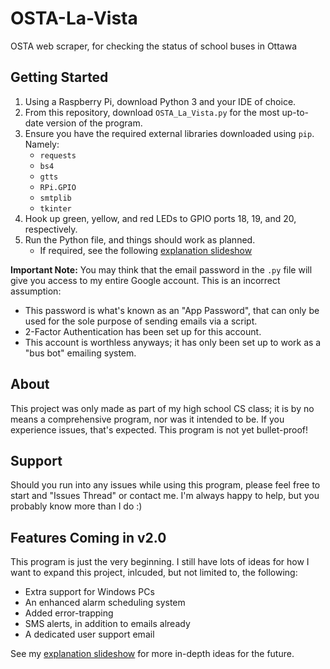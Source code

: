 # OSTA-La-Vista
OSTA web scraper, for checking the status of school buses in Ottawa

## Getting Started
1. Using a Raspberry Pi, download Python 3 and your IDE of choice. 
2. From this repository, download `OSTA_La_Vista.py` for the most up-to-date version of the program.
3. Ensure you have the required external libraries downloaded using `pip`. Namely:
   - `requests`
   - `bs4`
   - `gtts`
   - `RPi.GPIO`
   - `smtplib`
   - `tkinter`
5. Hook up green, yellow, and red LEDs to GPIO ports 18, 19, and 20, respectively.
6. Run the Python file, and things should work as planned.
   - If required, see the following [explanation slideshow](https://docs.google.com/presentation/d/1XV7Bb-6rav0R7EuzITrXO-rq_EEMCxDK4tkTRmWyCxw/edit?usp=sharing)

**Important Note:** You may think that the email password in the `.py` file will give you access to my entire Google account. This is an incorrect assumption:
- This password is what's known as an "App Password", that can only be used for the sole purpose of sending emails via a script.
- 2-Factor Authentication has been set up for this account.
- This account is worthless anyways; it has only been set up to work as a "bus bot" emailing system.

## About
This project was only made as part of my high school CS class; it is by no means a comprehensive program, nor was it intended to be.
If you experience issues, that's expected. This program is not yet bullet-proof!

## Support
Should you run into any issues while using this program, please feel free to start and "Issues Thread" or contact me. I'm always happy to help, but you probably know more than I do :)

## Features Coming in v2.0
This program is just the very beginning. I still have lots of ideas for how I want to expand this project, inlcuded, but not limited to, the following:
- Extra support for Windows PCs
- An enhanced alarm scheduling system
- Added error-trapping
- SMS alerts, in addition to emails already
- A dedicated user support email

See my [explanation slideshow](https://docs.google.com/presentation/d/1XV7Bb-6rav0R7EuzITrXO-rq_EEMCxDK4tkTRmWyCxw/edit?usp=sharing) for more in-depth ideas for the future.
